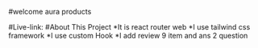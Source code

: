 #welcome aura products

#Live-link:
#About This Project
*It is react router web
*I use tailwind css framework
*I use custom Hook
*I add review 9 item and ans 2 question